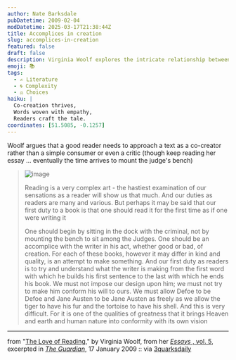 ```yaml
---
author: Nate Barksdale
pubDatetime: 2009-02-04
modDatetime: 2025-03-17T21:38:44Z
title: Accomplices in creation
slug: accomplices-in-creation
featured: false
draft: false
description: Virginia Woolf explores the intricate relationship between readers and texts, urging us to engage as co-creators rather than mere critics.
emoji: 📚
tags:
  - ✍️ Literature
  - 🌀 Complexity
  - ⚖️ Choices
haiku: |
  Co-creation thrives,  
  Words woven with empathy,  
  Readers craft the tale.
coordinates: [51.5085, -0.1257]
---
```


Woolf argues that a good reader needs to approach a text as a co-creator rather than a simple consumer or even a critic (though keep reading her essay ... eventually the time arrives to mount the judge's bench)

> ![image](http://culture-making.com/media/woolf460_210.jpg)
>
> Reading is a very complex art - the hastiest examination of our sensations as a reader will show us that much. And our duties as readers are many and various. But perhaps it may be said that our first duty to a book is that one should read it for the first time as if one were writing it
>
> One should begin by sitting in the dock with the criminal, not by mounting the bench to sit among the Judges. One should be an accomplice with the writer in his act, whether good or bad, of creation. For each of these books, however it may differ in kind and quality, is an attempt to make something. And our first duty as readers is to try and understand what the writer is making from the first word with which he builds his first sentence to the last with which he ends his book. We must not impose our design upon him; we must not try to make him conform his will to ours. We must allow Defoe to be Defoe and Jane Austen to be Jane Austen as freely as we allow the tiger to have his fur and the tortoise to have his shell. And this is very difficult. For it is one of the qualities of greatness that it brings Heaven and earth and human nature into conformity with its own vision

---

from "[The Love of Reading](http://www.guardian.co.uk/books/2009/jan/17/virginia-woolf-reading-books)," by Virginia Woolf, from her [_Essays_ , vol. 5](https://www.google.com/search?q=%22_Essays_%20%2C%20vol.%205%22%20amazon.com), excerpted in [_The Guardian_](http://www.guardian.co.uk/books/2009/jan/17/virginia-woolf-reading-books), 17 January 2009 :: via [3quarksdaily](http://web.archive.org/web/20241103071027/https://3quarksdaily.com/3quarksdaily/2009/01/the-love-of-reading-virginia-woolf-muses-on-the-complex-pleasure-and-art-of-being-a-reader.html)
